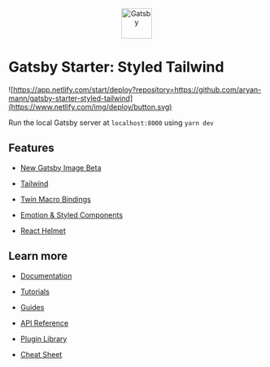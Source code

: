 <p align="center">
  <a href="https://www.gatsbyjs.com/?utm_source=starter&utm_medium=readme&utm_campaign=minimal-starter">
    <img alt="Gatsby" src="https://www.gatsbyjs.com/Gatsby-Monogram.svg" width="60" />
  </a>
</p>

# Gatsby Starter: Styled Tailwind
![https://app.netlify.com/start/deploy?repository=https://github.com/aryan-mann/gatsby-starter-styled-tailwind](https://www.netlify.com/img/deploy/button.svg)

Run the local Gatsby server at `localhost:8000` using `yarn dev`

## Features
- [New Gatsby Image Beta](https://github.com/gatsbyjs/gatsby/discussions/27950)

- [Tailwind](https://tailwindcss.com/)

- [Twin Macro Bindings](https://github.com/ben-rogerson/twin.macro)

- [Emotion & Styled Components](https://emotion.sh/docs/introduction)

- [React Helmet](https://github.com/nfl/react-helmet)

## Learn more
- [Documentation](https://www.gatsbyjs.com/docs/?utm_source=starter&utm_medium=readme&utm_campaign=minimal-starter)

- [Tutorials](https://www.gatsbyjs.com/tutorial/?utm_source=starter&utm_medium=readme&utm_campaign=minimal-starter)

- [Guides](https://www.gatsbyjs.com/tutorial/?utm_source=starter&utm_medium=readme&utm_campaign=minimal-starter)

- [API Reference](https://www.gatsbyjs.com/docs/api-reference/?utm_source=starter&utm_medium=readme&utm_campaign=minimal-starter)

- [Plugin Library](https://www.gatsbyjs.com/plugins?utm_source=starter&utm_medium=readme&utm_campaign=minimal-starter)

- [Cheat Sheet](https://www.gatsbyjs.com/docs/cheat-sheet/?utm_source=starter&utm_medium=readme&utm_campaign=minimal-starter)
